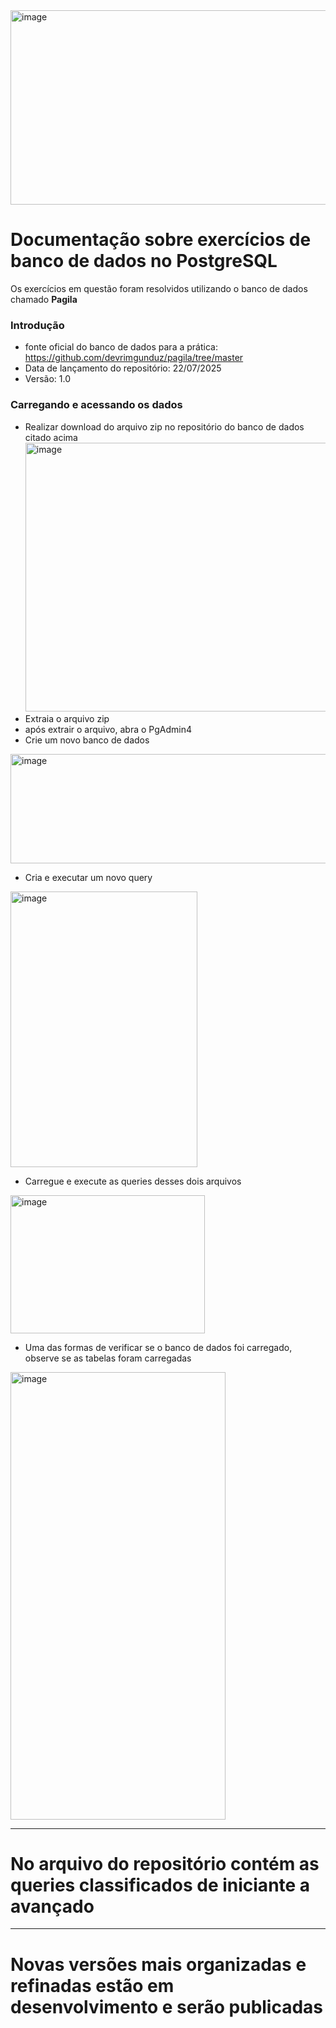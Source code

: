 <img width="673" height="311" alt="image" src="https://github.com/user-attachments/assets/4ade2105-4c87-4029-b3bc-e7b6c9638b01" />

# Documentação sobre exercícios de banco de dados no PostgreSQL 
Os exercícios em questão foram resolvidos utilizando o banco de dados chamado **Pagila** 

### Introdução
- fonte oficial do banco de dados para a prática: https://github.com/devrimgunduz/pagila/tree/master
- Data de lançamento do repositório: 22/07/2025
- Versão: 1.0

### Carregando e acessando os dados
- Realizar download do arquivo zip no repositório do banco de dados citado acima
  <img width="1589" height="430" alt="image" src="https://github.com/user-attachments/assets/e2465cf2-e5f8-4a89-b642-92deed50fc53" />
- Extraia o arquivo zip
- após extrair o arquivo, abra o PgAdmin4
- Crie um novo banco de dados
<img width="675" height="175" alt="image" src="https://github.com/user-attachments/assets/1936584a-9c5e-45c1-9c7f-fc9a89bf26ab" />

- Cria e executar um novo query

<img width="299" height="441" alt="image" src="https://github.com/user-attachments/assets/3a171448-f66c-4798-bb3e-eb65bab72d09" />

- Carregue e execute as queries desses dois arquivos

<img width="311" height="221" alt="image" src="https://github.com/user-attachments/assets/7b6d1099-7562-4af8-ac64-b40eae3ae238" />

- Uma das formas de verificar se o banco de dados foi carregado, observe se as tabelas foram carregadas

<img width="344" height="716" alt="image" src="https://github.com/user-attachments/assets/99c7ac18-ba71-4cd4-91ca-dad21e8f4e54" />

--------------------------------------------------------------------------------------------------------
# No arquivo do repositório contém as queries classificados de iniciante a avançado


--------------------------------------------------------------------------------------------------------
# Novas versões mais organizadas e refinadas estão em desenvolvimento e serão publicadas
